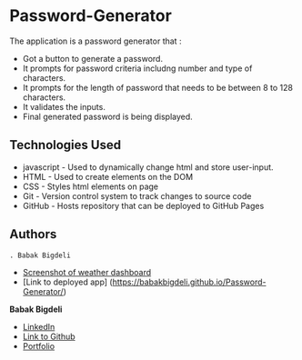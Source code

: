 # Password-Generator

The application is a password generator that :

- Got a button to generate a password.
- It prompts for password criteria includng number and type of characters.
- It prompts for the length of password that needs to be between 8 to 128 characters.
- It validates the inputs.
- Final generated password is being displayed. 



## Technologies Used
- javascript - Used to dynamically change html and store user-input.
- HTML - Used to create elements on the DOM
- CSS - Styles html elements on page
- Git - Version control system to track changes to source code
- GitHub - Hosts repository that can be deployed to GitHub Pages
 



## Authors

	. Babak Bigdeli 

* [Screenshot of weather dashboard](https://github.com/Babakbigdeli/Password-Generator/blob/main/Screenshot.JPG)
* [Link to deployed app] (https://babakbigdeli.github.io/Password-Generator/)

**Babak Bigdeli**
* [LinkedIn](https://www.linkedin.com/in/babak-bigdeli-3b999055)
* [Link to Github](https://github.com/Babakbigdeli)
* [Portfolio](https://babakbigdeli.github.io/Portfolio/)